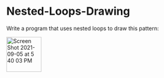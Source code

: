 # Nested-Loops-Drawing
Write a program that uses nested loops to draw this pattern:



<img width="91" alt="Screen Shot 2021-09-05 at 5 40 03 PM" src="https://user-images.githubusercontent.com/72360212/132142129-daba567c-ca28-490b-9ce9-20d1b24a2fb2.png">

